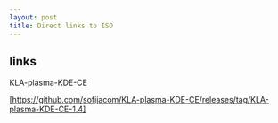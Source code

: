 ```yaml
---
layout: post
title: Direct links to ISO
---
```



## links

KLA-plasma-KDE-CE

[https://github.com/sofijacom/KLA-plasma-KDE-CE/releases/tag/KLA-plasma-KDE-CE-1.4]

